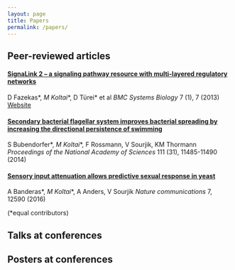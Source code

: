 ```yaml
---
layout: page
title: Papers
permalink: /papers/
---
```


## Peer-reviewed articles

#### [SignaLink 2 – a signaling pathway resource with multi-layered regulatory networks](https://www.ncbi.nlm.nih.gov/pubmed/23331499)
D Fazekas\*, _M Koltai_\*, D Türei\* et al
*BMC Systems Biology* 7 (1), 7 (2013)
[Website](http://signalink.org)

#### [Secondary bacterial flagellar system improves bacterial spreading by increasing the directional persistence of swimming](https://www.ncbi.nlm.nih.gov/pubmed/25049414)
S Bubendorfer\*, _M Koltai_\*, F Rossmann, V Sourjik, KM Thormann
*Proceedings of the National Academy of Sciences* 111 (31), 11485-11490	(2014)

#### [Sensory input attenuation allows predictive sexual response in yeast](https://www.ncbi.nlm.nih.gov/pubmed/27557894)
A Banderas\*, _M Koltai_\*, A Anders, V Sourjik
*Nature communications* 7, 12590 (2016)

(*equal contributors)

## Talks at conferences


## Posters at conferences

